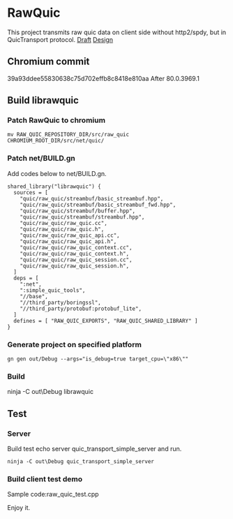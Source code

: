 # RawQuic
This project transmits raw quic data on client side without http2/spdy, but in QuicTransport protocol.
[Draft](https://tools.ietf.org/html/draft-vvv-webtransport-quic)
[Design](https://docs.google.com/document/d/1UgviRBnZkMUq4OKcsAJvIQFX6UCXeCbOtX_wMgwD_es/edit#)

## Chromium commit
39a93ddee55830638c75d702effb8c8418e810aa
After 80.0.3969.1

## Build librawquic

### Patch RawQuic to chromium
```
mv RAW_QUIC_REPOSITORY_DIR/src/raw_quic CHROMIUM_ROOT_DIR/src/net/quic/
```

### Patch net/BUILD.gn
Add codes below to net/BUILD.gn.
```
shared_library("librawquic") {
  sources = [
    "quic/raw_quic/streambuf/basic_streambuf.hpp",
    "quic/raw_quic/streambuf/basic_streambuf_fwd.hpp",
    "quic/raw_quic/streambuf/buffer.hpp",
    "quic/raw_quic/streambuf/streambuf.hpp",
    "quic/raw_quic/raw_quic.cc",
    "quic/raw_quic/raw_quic.h",
    "quic/raw_quic/raw_quic_api.cc",
    "quic/raw_quic/raw_quic_api.h",
    "quic/raw_quic/raw_quic_context.cc",
    "quic/raw_quic/raw_quic_context.h",
    "quic/raw_quic/raw_quic_session.cc",
    "quic/raw_quic/raw_quic_session.h",
  ]
  deps = [
    ":net",
    ":simple_quic_tools",
    "//base",
    "//third_party/boringssl",
    "//third_party/protobuf:protobuf_lite",
  ]
  defines = [ "RAW_QUIC_EXPORTS", "RAW_QUIC_SHARED_LIBRARY" ]
}
```

### Generate project on specified platform
```
gn gen out/Debug --args="is_debug=true target_cpu=\"x86\""
```

### Build
ninja -C out\Debug librawquic

## Test

### Server
Build test echo server quic_transport_simple_server and run.
```
ninja -C out\Debug quic_transport_simple_server
```

### Build client test demo
Sample code:raw_quic_test.cpp

Enjoy it.

